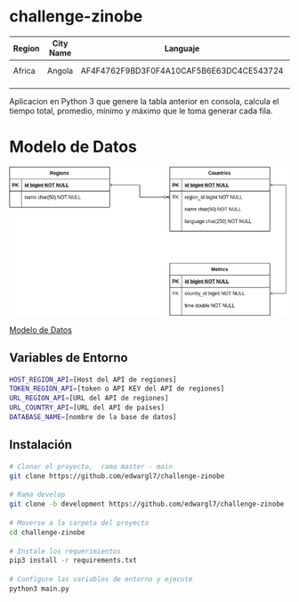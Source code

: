 # challenge-zinobe

|  Region | City Name |  Languaje | Time  |
|---|---|---|---|
|  Africa | Angola  |  AF4F4762F9BD3F0F4A10CAF5B6E63DC4CE543724 | 0.23 ms  |
|   |   |   |   |
|   |   |   |   |


Aplicacion en Python 3 que genere la tabla anterior en consola, calcula el tiempo total, promedio, mínimo y máximo que le toma generar cada fila.

# Modelo de Datos

![entrada](https://github.com/edwargl7/challenge-zinobe/blob/develop/docs/images/Challenge%20zinobe.png)

[Modelo de Datos](https://github.com/edwargl7/challenge-zinobe/blob/develop/docs/images/Challenge%20zinobe.png)

## Variables de Entorno

```bash
HOST_REGION_API=[Host del API de regiones]
TOKEN_REGION_API=[token o API KEY del API de regiones]
URL_REGION_API=[URL del API de regiones]
URL_COUNTRY_API=[URL del API de países]
DATABASE_NAME=[nombre de la base de datos]
```

## Instalación

```bash
# Clonar el proyecto,  rama master - main
git clone https://github.com/edwargl7/challenge-zinobe

# Rama develop
git clone -b development https://github.com/edwargl7/challenge-zinobe

# Moverse a la carpeta del proyecto
cd challenge-zinobe

# Instale los requerimientos
pip3 install -r requirements.txt

# Configure las variables de entorno y ejecute
python3 main.py
```
